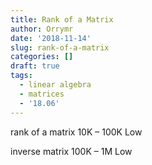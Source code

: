 ```yaml
---
title: Rank of a Matrix
author: Orrymr
date: '2018-11-14'
slug: rank-of-a-matrix
categories: []
draft: true
tags:
  - linear algebra
  - matrices
  - '18.06'
---
```


rank of a matrix
10K – 100K
Low

inverse matrix
100K – 1M
Low